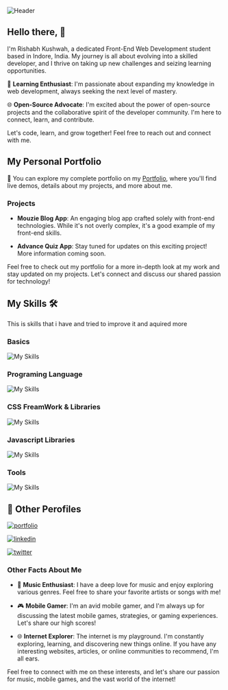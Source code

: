 
![Header](https://i.ibb.co/WkVXB92/github-header-image-1.gif)



## Hello there, 👋

I'm Rishabh Kushwah, a dedicated Front-End Web Development student based in Indore, India. My journey is all about evolving into a skilled developer, and I thrive on taking up new challenges and seizing learning opportunities.

🌱 **Learning Enthusiast**: I'm passionate about expanding my knowledge in web development, always seeking the next level of mastery.

🌐 **Open-Source Advocate**: I'm excited about the power of open-source projects and the collaborative spirit of the developer community. I'm here to connect, learn, and contribute.

Let's code, learn, and grow together! Feel free to reach out and connect with me.



## My Personal Portfolio

🚀 You can explore my complete portfolio on my [Portfolio](https://rishabhkushwah.netlify.app/), where you'll find live demos, details about my projects, and more about me.

### Projects

- **Mouzie Blog App**: An engaging blog app crafted solely with front-end technologies. While it's not overly complex, it's a good example of my front-end skills.

- **Advance Quiz App**: Stay tuned for updates on this exciting project! More information coming soon.

Feel free to check out my portfolio for a more in-depth look at my work and stay updated on my projects. Let's connect and discuss our shared passion for technology!

##  My Skills 🛠

This is skills that i have and tried to improve it and aquired more

### Basics 
![My Skills](https://skillicons.dev/icons?i=html,css)

### Programing Language 

![My Skills](https://skillicons.dev/icons?i=js)

### CSS FreamWork & Libraries

![My Skills](https://skillicons.dev/icons?i=bootstrap,tailwind)

### Javascript Libraries 

![My Skills](https://skillicons.dev/icons?i=react)

### Tools

![My Skills](https://skillicons.dev/icons?i=git,github,vscode,netlify,vercel,)



<!-- ![GitHub stats](https://github-readme-stats.vercel.app/api?username=rjkush17&show_icons=true&hide_border=true) -->



## 🔗 Other Perofiles
[![portfolio](https://img.shields.io/badge/my_portfolio-000?style=for-the-badge&logo=ko-fi&logoColor=white)](https://rishabhkushwah.netlify.app/)

[![linkedin](https://img.shields.io/badge/linkedin-0A66C2?style=for-the-badge&logo=linkedin&logoColor=white)](https://www.linkedin.com/in/rjkush17/)

[![twitter](https://img.shields.io/badge/instagram-1DA1F2?style=for-the-badge&logo=instagram&logoColor=white)](https://www.instagram.com/rjkush17/)

### Other Facts About Me

- 🎵 **Music Enthusiast**: I have a deep love for music and enjoy exploring various genres. Feel free to share your favorite artists or songs with me!

- 🎮 **Mobile Gamer**: I'm an avid mobile gamer, and I'm always up for discussing the latest mobile games, strategies, or gaming experiences. Let's share our high scores!

- 🌐 **Internet Explorer**: The internet is my playground. I'm constantly exploring, learning, and discovering new things online. If you have any interesting websites, articles, or online communities to recommend, I'm all ears.

Feel free to connect with me on these interests, and let's share our passion for music, mobile games, and the vast world of the internet!

